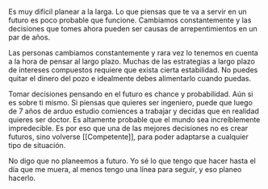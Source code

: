 Es muy difícil planear a la larga. Lo que piensas que te va a servir en un futuro es poco probable que funcione. Cambiamos constantemente y las decisiones que tomes ahora pueden ser causas de arrepentimientos en un par de años.

Las personas cambiamos constantemente y rara vez lo tenemos en cuenta a la hora de pensar al largo plazo. Muchas de las estrategias a largo plazo de intereses compuestos requiere que exista cierta estabilidad. No puedes quitar el dinero del pozo e idealmente debes alimentarlo cuando puedas. 

Tomar decisiones pensando en el futuro es chance y probabilidad. Aún si es sobre ti mismo. Si piensas que quieres ser ingeniero, puede que luego de 7 años de arduo estudio comiences a trabajar y decidas que en realidad quieres ser doctor. Es altamente probable que el mundo sea increíblemente impredecible. Es por eso que una de las mejores decisiones no es crear futuros, sino volverse [[Competente]], para poder adaptarse a cualquier tipo de situación.

No digo que no planeemos a futuro. Yo sé lo que tengo que hacer hasta el día que me muera, al menos tengo una línea para seguir, y eso planeo hacerlo.